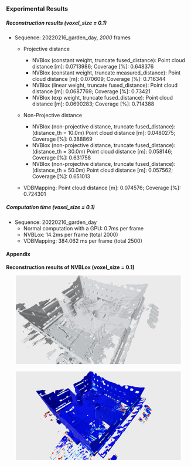 ### Experimental Results

##### Reconstruction results (voxel_size = 0.1)
* Sequence: 20220216_garden_day, *2000* frames
  * Projective distance
    * NVBlox (constant weight, truncate fused_distance): 
    Point cloud distance [m]: 0.0713986; Coverage [%]: 0.648376
    * NVBlox (constant weight, truncate measured_distance): 
    Point cloud distance [m]: 0.070609; Coverage [%]: 0.716344
    * NVBlox (linear weight, truncate fused_distance): 
    Point cloud distance [m]: 0.0687769; Coverage [%]: 0.73421
    * NVBlox (exp weight, truncate fused_distance): 
    Point cloud distance [m]: 0.0690283; Coverage [%]: 0.714388

  * Non-Projective distance
    * NVBlox (non-projective distance, truncate fused_distance): (distance_th = 10.0m)
    Point cloud distance [m]: 0.0480275; Coverage [%]: 0.388869
    * NVBlox (non-projective distance, truncate fused_distance): (distance_th = 30.0m)
    Point cloud distance [m]: 0.058146; Coverage [%]: 0.631758
    * NVBlox (non-projective distance, truncate fused_distance): (distance_th = 50.0m)
    Point cloud distance [m]: 0.057562; Coverage [%]: 0.651013

  * VDBMapping: 
  Point cloud distance [m]: 0.074576; Coverage [%]: 0.724301

##### Computation time (voxel_size = 0.1)
* Sequence: 20220216_garden_day
  * Normal computation with a GPU: 0.7ms per frame
  * NVBLox: 14.2ms per frame (total 2000)
  * VDBMapping: 384.062 ms per frame (total 2500)

#### Appendix

**Reconstruction results of NVBLox (voxel_size = 0.1)**

<p align="center">
	<center><img src="images/20220216_garden_day_mesh_img.png" width="450" /></center>
    <br>
    <center><img src="images/20220216_garden_day_mesh_img_eval_error.png" width="450" /></center>
</p>






